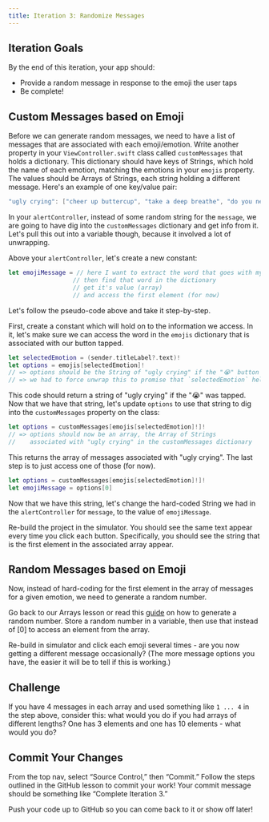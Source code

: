 ```yaml
---
title: Iteration 3: Randomize Messages
---
```


## Iteration Goals

By the end of this iteration, your app should:
- Provide a random message in response to the emoji the user taps
- Be complete!

## Custom Messages based on Emoji

Before we can generate random messages, we need to have a list of messages that are associated with each emoji/emotion. Write another property in your `ViewController.swift` class called `customMessages` that holds a dictionary. This dictionary should have keys of Strings, which hold the name of each emotion, matching the emotions in your `emojis` property. The values should be Arrays of Strings, each string holding a different message. Here's an example of one key/value pair:

```swift
"ugly crying": ["cheer up buttercup", "take a deep breathe", "do you need to talk?"]
```

In your `alertController`, instead of some random string for the `message`, we are going to have dig into the `customMessages` dictionary and get info from it. Let's pull this out into a variable though, because it involved a lot of unwrapping.

Above your `alertController`, let's create a new constant:

```swift
let emojiMessage = // here I want to extract the word that goes with my emoji
                  // then find that word in the dictionary
                  // get it's value (array)
                  // and access the first element (for now)
```

Let's follow the pseudo-code above and take it step-by-step.

First, create a constant which will hold on to the information we access. In it, let's make sure we can access the word in the `emojis` dictionary that is associated with our button tapped.

```swift
let selectedEmotion = (sender.titleLabel?.text)!
let options = emojis[selectedEmotion]!
// => options should be the String of "ugly crying" if the "😭" button was tapped
// => we had to force unwrap this to promise that `selectedEmotion` help a value
```

This code should return a string of "ugly crying" if the "😭" was tapped. Now that we have that string, let's update `options` to use that string to dig into the `customMessages` property on the class:

```swift
let options = customMessages[emojis[selectedEmotion]!]!
// => options should now be an array, the Array of Strings
//    associated with "ugly crying" in the customMessages dictionary
```

This returns the array of messages associated with "ugly crying". The last step is to just access one of those (for now).

```swift
let options = customMessages[emojis[selectedEmotion]!]!
let emojiMessage = options[0]
```

Now that we have this string, let's change the hard-coded String we had in the `alertController` for `message`, to the value of `emojiMessage`.

Re-build the project in the simulator. You should see the same text appear every time you click each button. Specifically, you should see the string that is the first element in the associated array appear.

## Random Messages based on Emoji

Now, instead of hard-coding for the first element in the array of messages for a given emotion, we need to generate a random number.

Go back to our Arrays lesson or read this <a href="https://learnappmaking.com/random-numbers-swift/#random-numbers">guide</a> on how to generate a random number. Store a random number in a variable, then use that instead of [0] to access an element from the array.

Re-build in simulator and click each emoji several times - are you now getting a different message occasionally? (The more message options you have, the easier it will be to tell if this is working.)

## Challenge

If you have 4 messages in each array and used something like `1 ... 4` in the step above, consider this: what would you do if you had arrays of different lengths? One has 3 elements and one has 10 elements - what would you do?

## Commit Your Changes

From the top nav, select “Source Control,” then “Commit.” Follow the steps outlined in the GitHub lesson to commit your work! Your commit message should be something like “Complete Iteration 3.”

Push your code up to GitHub so you can come back to it or show off later!
